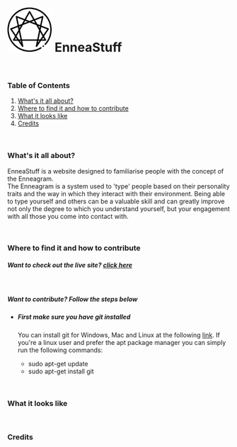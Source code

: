 <h1><span><img src="./images/enneagram.png" alt="Welcome to the Enneagram" width="100px" height="100px"></span> EnneaStuff</h1>
<br>
<div>
  <h3>Table of Contents</h3>
  <ol>
    <li><a href="#about">What's it all about?</a></li>
    <li><a href="#contribute">Where to find it and how to contribute</a></li>
    <li><a href="#demo">What it looks like</a></li>
    <li><a href="#credits">Credits</a></li>
  </ol>
</div>
<br>
<div id="about">
  <h3>What's it all about?</h3>
  <p>
    EnneaStuff is a website designed to familiarise people with the concept of the Enneagram.<br>
    The Enneagram is a system used to 'type' people based on their personality traits and the way in which they interact with their environment.
    Being able to type yourself and others can be a valuable skill and can greatly improve not only the degree to which you understand yourself,
    but your engagement with all those you come into contact with.
  </p>
</div>
<br>
<div id="contribute">
  <h3>Where to find it and how to contribute</h3>
  <h5>Want to check out the live site? <a href="https://reecegibbs.github.io/EnneaStuff/index.html">click here</a></h5>
  <br>
  <h5>Want to contribute? Follow the steps below</h5>
  <ul>
    <li>
      <h5>First make sure you have git installed</h5>
      <p>
        You can install git for Windows, Mac and Linux at the following <a href="https://git-scm.com/downloads">link</a>.
        If you're a linux user and prefer the apt package manager you can simply run the following commands:
          <ul>
            <li>sudo apt-get update</li>
            <li>sudo apt-get install git</li>
          </ul>
      </p>
    </li>
  </ul>
</div>
<br>
<div id="demo">
  <h3>What it looks like</h3>
</div>
<br>
<div id="credits">
  <h3>Credits</h3>
</div>
